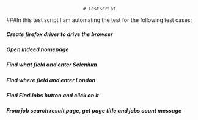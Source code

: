                                 # TestScript
###In this test script I am automating the test for the following test cases;


##### Create firefox driver to drive the browser
##### Open Indeed homepage
##### Find what field and enter Selenium
##### Find where field and enter London
##### Find FindJobs button and click on it
##### From job search result page, get page title and jobs count message
				

